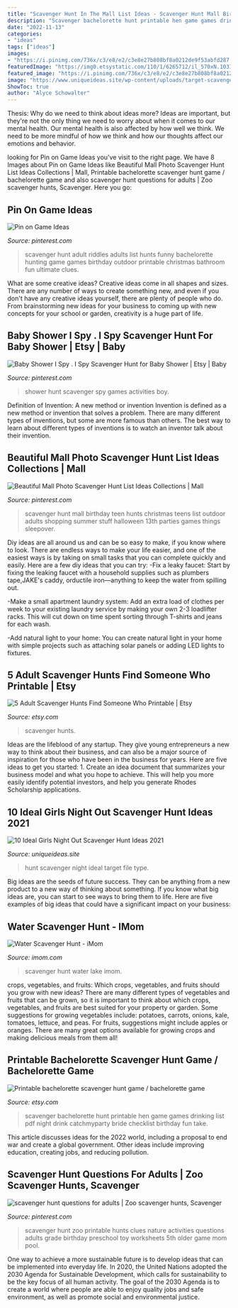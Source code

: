 ```yaml
---
title: "Scavenger Hunt In The Mall List Ideas - Scavenger Hunt Mall Birthday Teen Hunts Christmas Teens List Outdoor Adults Shopping Summer Stuff Halloween 13th Parties Games Things Sleepover"
description: "Scavenger bachelorette hunt printable hen game games drinking list pdf night drink catchmyparty bride checklist birthday fun take"
date: "2022-11-13"
categories:
- "ideas"
tags: ["ideas"]
images:
- "https://i.pinimg.com/736x/c3/e8/e2/c3e8e27b808bf8a0212de9f53abfd287.jpg"
featuredImage: "https://img0.etsystatic.com/110/1/6265712/il_570xN.1031493698_9whk.jpg"
featured_image: "https://i.pinimg.com/736x/c3/e8/e2/c3e8e27b808bf8a0212de9f53abfd287.jpg"
image: "https://www.uniqueideas.site/wp-content/uploads/target-scavenger-hunt-the-kiddles-pinterest-target.jpg"
ShowToc: true
author: "Alyce Schowalter"
---
```



Thesis: Why do we need to think about ideas more?
Ideas are important, but they're not the only thing we need to worry about when it comes to our mental health. Our mental health is also affected by how well we think. We need to be more mindful of how we think and how our thoughts affect our emotions and behavior.

	

		
looking for Pin on Game Ideas you've visit to the right page. We have 8 Images about Pin on Game Ideas like Beautiful Mall Photo Scavenger Hunt List Ideas Collections | Mall, Printable bachelorette scavenger hunt game / bachelorette game and also scavenger hunt questions for adults | Zoo scavenger hunts, Scavenger. Here you go:
		
    
## Pin On Game Ideas

<img loading=lazy src="https://i.pinimg.com/736x/70/e6/39/70e6397ee00d1ae3d384a8c1d87e1a1d.jpg" onerror="this.onerror=null;this.src='https://tse2.mm.bing.net/th?id=OIP.McNxRYmzo_aw9qBzSncyzwHaJl&amp;pid=15.1';" alt="Pin on Game Ideas">

_Source: pinterest.com_

>scavenger hunt adult riddles adults list hunts funny bachelorette hunting game games birthday outdoor printable christmas bathroom fun ultimate clues. 

	

What are some creative ideas?
Creative ideas come in all shapes and sizes. There are any number of ways to create something new, and even if you don't have any creative ideas yourself, there are plenty of people who do. From brainstorming new ideas for your business to coming up with new concepts for your school or garden, creativity is a huge part of life.

    
## Baby Shower I Spy . I Spy Scavenger Hunt For Baby Shower | Etsy | Baby

<img loading=lazy src="https://i.pinimg.com/736x/b7/b8/50/b7b850c7f29400542213e680fabaa488.jpg" onerror="this.onerror=null;this.src='https://tse3.mm.bing.net/th?id=OIP.RwSmIoIFjpWwp5IRV0wkLQHaLH&amp;pid=15.1';" alt="Baby Shower I Spy . I Spy Scavenger Hunt for Baby Shower | Etsy | Baby">

_Source: pinterest.com_

>shower hunt scavenger spy games activities boy. 

	

Definition of Invention: A new method or invention
Invention is defined as a new method or invention that solves a problem. There are many different types of inventions, but some are more famous than others. The best way to learn about different types of inventions is to watch an inventor talk about their invention.

    
## Beautiful Mall Photo Scavenger Hunt List Ideas Collections | Mall

<img loading=lazy src="https://i.pinimg.com/736x/00/bb/c7/00bbc77bcd7846ef16d2b28be5ea7ae3.jpg" onerror="this.onerror=null;this.src='https://tse2.mm.bing.net/th?id=OIP.r7VVggiE-Th38ZrEsxysLgHaJ3&amp;pid=15.1';" alt="Beautiful Mall Photo Scavenger Hunt List Ideas Collections | Mall">

_Source: pinterest.com_

>scavenger hunt mall birthday teen hunts christmas teens list outdoor adults shopping summer stuff halloween 13th parties games things sleepover. 

	

Diy ideas are all around us and can be so easy to make, if you know where to look.
There are endless ways to make your life easier, and one of the easiest ways is by taking on small tasks that you can complete quickly and easily. Here are a few diy ideas that you can try:
-Fix a leaky faucet: Start by fixing the leaking faucet with a household supplies such as plumbers tape,JAKE's caddy, orductile iron—anything to keep the water from spilling out.

-Make a small apartment laundry system: Add an extra load of clothes per week to your existing laundry service by making your own 2-3 loadlifter racks. This will cut down on time spent sorting through T-shirts and jeans for each wash.

-Add natural light to your home: You can create natural light in your home with simple projects such as attaching solar panels or adding LED lights to fixtures.

    
## 5 Adult Scavenger Hunts Find Someone Who Printable | Etsy

<img loading=lazy src="https://i.etsystatic.com/19527921/r/il/dd3727/1773902358/il_794xN.1773902358_6jis.jpg" onerror="this.onerror=null;this.src='https://tse4.mm.bing.net/th?id=OIP.iodxYh_UbPrhmDSGjSKTYQHaJ4&amp;pid=15.1';" alt="5 Adult Scavenger Hunts Find Someone Who Printable | Etsy">

_Source: etsy.com_

>scavenger hunts. 

	

Ideas are the lifeblood of any startup. They give young entrepreneurs a new way to think about their business, and can also be a major source of inspiration for those who have been in the business for years. Here are five ideas to get you started: 1. Create an idea document that summarizes your business model and what you hope to achieve. This will help you more easily identify potential investors, and help you generate Rhodes Scholarship applications. 
    
## 10 Ideal Girls Night Out Scavenger Hunt Ideas 2021

<img loading=lazy src="https://www.uniqueideas.site/wp-content/uploads/target-scavenger-hunt-the-kiddles-pinterest-target.jpg" onerror="this.onerror=null;this.src='https://tse4.mm.bing.net/th?id=OIP.cGHCZK2ehrMgXkzgGbcfngHaLa&amp;pid=15.1';" alt="10 Ideal Girls Night Out Scavenger Hunt Ideas 2021">

_Source: uniqueideas.site_

>hunt scavenger night ideal target file type. 

	

Big ideas are the seeds of future success. They can be anything from a new product to a new way of thinking about something. If you know what big ideas are, you can start to see ways to bring them to life. Here are five examples of big ideas that could have a significant impact on your business:

    
## Water Scavenger Hunt - IMom

<img loading=lazy src="http://www.imom.com/wp-content/uploads/2018/09/water-scavenger-hunt-lake-long.jpg" onerror="this.onerror=null;this.src='https://tse4.mm.bing.net/th?id=OIP.lb5P4ZOu3wq6wfq0VZhoOgHaFu&amp;pid=15.1';" alt="Water Scavenger Hunt - iMom">

_Source: imom.com_

>scavenger hunt water lake imom. 

	

crops, vegetables, and fruits: Which crops, vegetables, and fruits should you grow with new ideas?
There are many different types of vegetables and fruits that can be grown, so it is important to think about which crops, vegetables, and fruits are best suited for your property or garden. Some suggestions for growing vegetables include: potatoes, carrots, onions, kale, tomatoes, lettuce, and peas. For fruits, suggestions might include apples or oranges. There are many great options available for growing crops and making delicious meals from them all!

    
## Printable Bachelorette Scavenger Hunt Game / Bachelorette Game

<img loading=lazy src="https://img0.etsystatic.com/110/1/6265712/il_570xN.1031493698_9whk.jpg" onerror="this.onerror=null;this.src='https://tse4.mm.bing.net/th?id=OIP.D7FBasutY2bfC0x5QH0UPQHaKX&amp;pid=15.1';" alt="Printable bachelorette scavenger hunt game / bachelorette game">

_Source: etsy.com_

>scavenger bachelorette hunt printable hen game games drinking list pdf night drink catchmyparty bride checklist birthday fun take. 

	

This article discusses ideas for the 2022 world, including a proposal to end war and create a global government. Other ideas include improving education, creating jobs, and reducing pollution.

    
## Scavenger Hunt Questions For Adults | Zoo Scavenger Hunts, Scavenger

<img loading=lazy src="https://i.pinimg.com/736x/c3/e8/e2/c3e8e27b808bf8a0212de9f53abfd287.jpg" onerror="this.onerror=null;this.src='https://tse1.mm.bing.net/th?id=OIP.dUFy_V1gTVOH7aaXVm9IjgHaJl&amp;pid=15.1';" alt="scavenger hunt questions for adults | Zoo scavenger hunts, Scavenger">

_Source: pinterest.com_

>scavenger hunt zoo printable hunts clues nature activities questions adults grade birthday preschool toy worksheets 5th older game mom pool. 

	

One way to achieve a more sustainable future is to develop ideas that can be implemented into everyday life. In 2020, the United Nations adopted the 2030 Agenda for Sustainable Development, which calls for sustainability to be the key focus of all human activity. The goal of the 2030 Agenda is to create a world where people are able to enjoy quality jobs and safe environment, as well as promote social and environmental justice.

